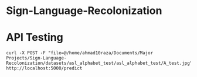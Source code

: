 # Sign-Language-Recolonization


# API Testing

```
curl -X POST -F "file=@/home/ahmad10raza/Documents/Major Projects/Sign-Language-Recolonization/datasets/asl_alphabet_test/asl_alphabet_test/A_test.jpg" http://localhost:5000/predict

```
